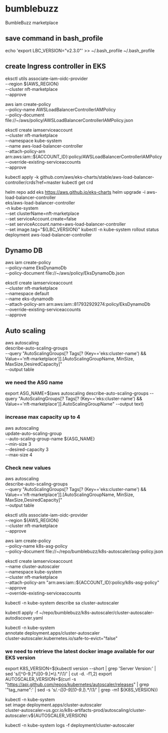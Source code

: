 # bumblebuzz
BumbleBuzz marketplace


## save command in bash_profile
echo 'export LBC_VERSION="v2.3.0"' >>  ~/.bash_profile
~/.bash_profile


## create Ingress controller in EKS
<!-- curl -o iam_policy.json https://raw.githubusercontent.com/kubernetes-sigs/aws-load-balancer-controller/v2.3.0/docs/install/iam_policy.json -->

eksctl utils associate-iam-oidc-provider \
    --region ${AWS_REGION} \
    --cluster nft-marketplace \
    --approve

aws iam create-policy \
    --policy-name AWSLoadBalancerControllerIAMPolicy \
    --policy-document file://~/aws/policy/AWSLoadBalancerControllerIAMPolicy.json

eksctl create iamserviceaccount \
  --cluster nft-marketplace \
  --namespace kube-system \
  --name aws-load-balancer-controller \
  --attach-policy-arn arn:aws:iam::${ACCOUNT_ID}:policy/AWSLoadBalancerControllerIAMPolicy \
  --override-existing-serviceaccounts \
  --approve

kubectl apply -k github.com/aws/eks-charts/stable/aws-load-balancer-controller/crds?ref=master
kubectl get crd

helm repo add eks https://aws.github.io/eks-charts
helm upgrade -i aws-load-balancer-controller \
    eks/aws-load-balancer-controller \
    -n kube-system \
    --set clusterName=nft-marketplace \
    --set serviceAccount.create=false \
    --set serviceAccount.name=aws-load-balancer-controller \
    --set image.tag="${LBC_VERSION}"
kubectl -n kube-system rollout status deployment aws-load-balancer-controller



## Dynamo DB

aws iam create-policy \
    --policy-name EksDynamoDb \
    --policy-document file://~/aws/policy/EksDynamoDb.json

eksctl create iamserviceaccount \
  --cluster nft-marketplace \
  --namespace default \
  --name eks-dynamodb \
  --attach-policy-arn arn:aws:iam::817932929274:policy/EksDynamoDb \
  --override-existing-serviceaccounts \
  --approve


## Auto scaling

aws autoscaling \
    describe-auto-scaling-groups \
    --query "AutoScalingGroups[? Tags[? (Key=='eks:cluster-name') && Value=='nft-marketplace']].[AutoScalingGroupName, MinSize, MaxSize,DesiredCapacity]" \
    --output table

### we need the ASG name
export ASG_NAME=$(aws autoscaling describe-auto-scaling-groups --query "AutoScalingGroups[? Tags[? (Key=='eks:cluster-name') && Value=='nft-marketplace']].AutoScalingGroupName" --output text)

### increase max capacity up to 4
aws autoscaling \
    update-auto-scaling-group \
    --auto-scaling-group-name ${ASG_NAME} \
    --min-size 3 \
    --desired-capacity 3 \
    --max-size 4

### Check new values
aws autoscaling \
    describe-auto-scaling-groups \
    --query "AutoScalingGroups[? Tags[? (Key=='eks:cluster-name') && Value=='nft-marketplace']].[AutoScalingGroupName, MinSize, MaxSize,DesiredCapacity]" \
    --output table

eksctl utils associate-iam-oidc-provider \
    --region ${AWS_REGION} \
    --cluster nft-marketplace \
    --approve

aws iam create-policy   \
  --policy-name k8s-asg-policy \
  --policy-document file://~/repo/bumblebuzz/k8s-autoscaler/asg-policy.json

eksctl create iamserviceaccount \
    --name cluster-autoscaler \
    --namespace kube-system \
    --cluster nft-marketplace \
    --attach-policy-arn "arn:aws:iam::${ACCOUNT_ID}:policy/k8s-asg-policy" \
    --approve \
    --override-existing-serviceaccounts

kubectl -n kube-system describe sa cluster-autoscaler

kubectl apply -f ~/repo/bumblebuzz/k8s-autoscaler/cluster-autoscaler-autodiscover.yaml

kubectl -n kube-system \
    annotate deployment.apps/cluster-autoscaler \
    cluster-autoscaler.kubernetes.io/safe-to-evict="false"

### we need to retrieve the latest docker image available for our EKS version
export K8S_VERSION=$(kubectl version --short | grep 'Server Version:' | sed 's/[^0-9.]*\([0-9.]*\).*/\1/' | cut -d. -f1,2)
export AUTOSCALER_VERSION=$(curl -s "https://api.github.com/repos/kubernetes/autoscaler/releases" | grep '"tag_name":' | sed -s 's/.*-\([0-9][0-9\.]*\).*/\1/' | grep -m1 ${K8S_VERSION})

kubectl -n kube-system \
    set image deployment.apps/cluster-autoscaler \
    cluster-autoscaler=us.gcr.io/k8s-artifacts-prod/autoscaling/cluster-autoscaler:v${AUTOSCALER_VERSION}

kubectl -n kube-system logs -f deployment/cluster-autoscaler

